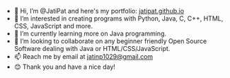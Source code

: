 - 👋 Hi, I’m @JatiPat and here's my portfolio: [jatipat.github.io](https://jatipat.github.io/)
- 👀 I’m interested in creating programs with Python, Java, C, C++, HTML, CSS, JavaScript and more.
- 🌱 I’m currently learning more on Java programming.
- 💞️ I’m looking to collaborate on any beginner friendly Open Source Software dealing with Java or HTML/CSS/JavaScript.
- 📫 Reach me by email at jatinp1029@gmail.com
- 😊 Thank you and have a nice day!

<!---
JatiPat/JatiPat is a ✨ special ✨ repository because its `README.md` (this file) appears on your GitHub profile.
You can click the Preview link to take a look at your changes.
--->
